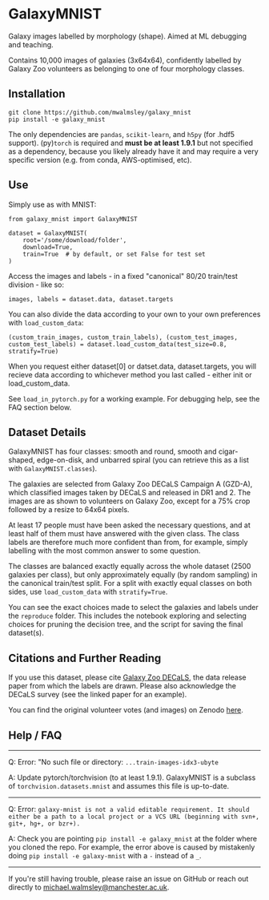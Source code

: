# GalaxyMNIST

Galaxy images labelled by morphology (shape). Aimed at ML debugging and teaching.

Contains 10,000 images of galaxies (3x64x64), confidently labelled by Galaxy Zoo volunteers as belonging to one of four morphology classes.

## Installation

    git clone https://github.com/mwalmsley/galaxy_mnist
    pip install -e galaxy_mnist

The only dependencies are `pandas`, `scikit-learn`, and `h5py` (for .hdf5 support).
(py)`torch` is required and **must be at least 1.9.1** but not specified as a dependency, because you likely already have it and may require a very specific version (e.g. from conda, AWS-optimised, etc).

## Use

Simply use as with MNIST:

    from galaxy_mnist import GalaxyMNIST

    dataset = GalaxyMNIST(
        root='/some/download/folder',
        download=True,
        train=True  # by default, or set False for test set
    )

Access the images and labels - in a fixed "canonical" 80/20 train/test division - like so:

    images, labels = dataset.data, dataset.targets

You can also divide the data according to your own to your own preferences with `load_custom_data`:

    (custom_train_images, custom_train_labels), (custom_test_images, custom_test_labels) = dataset.load_custom_data(test_size=0.8, stratify=True)

When you request either dataset[0] or datset.data, dataset.targets, you will recieve data according to whichever method you last called - either init or load_custom_data. 

See `load_in_pytorch.py` for a working example. For debugging help, see the FAQ section below.

## Dataset Details

GalaxyMNIST has four classes: smooth and round, smooth and cigar-shaped, edge-on-disk, and unbarred spiral (you can retrieve this as a list with `GalaxyMNIST.classes`).

The galaxies are selected from Galaxy Zoo DECaLS Campaign A (GZD-A), which classified images taken by DECaLS and released in DR1 and 2.
The images are as shown to volunteers on Galaxy Zoo, except for a 75% crop followed by a resize to 64x64 pixels.

At least 17 people must have been asked the necessary questions, and at least half of them must have answered with the given class.
The class labels are therefore much more confident than from, for example, simply labelling with the most common answer to some question.

The classes are balanced exactly equally across the whole dataset (2500 galaxies per class), but only approximately equally (by random sampling) in the canonical train/test split.
For a split with exactly equal classes on both sides, use `load_custom_data` with `stratify=True`.

You can see the exact choices made to select the galaxies and labels under the `reproduce` folder. This includes the notebook exploring and selecting choices for pruning the decision tree, and the script for saving the final dataset(s).

## Citations and Further Reading

If you use this dataset, please cite [Galaxy Zoo DECaLS](https://ui.adsabs.harvard.edu/abs/2022MNRAS.509.3966W/abstract), the data release paper from which the labels are drawn. Please also acknowledge the DECaLS survey (see the linked paper for an example).

You can find the original volunteer votes (and images) on Zenodo [here](https://doi.org/10.5281/zenodo.4196266).

## Help / FAQ

---

Q: Error: "No such file or directory: `...train-images-idx3-ubyte`

A: Update pytorch/torchvision (to at least 1.9.1). GalaxyMNIST is a subclass of `torchvision.datasets.mnist` and assumes this file is up-to-date.

---

Q: Error: `galaxy-mnist is not a valid editable requirement. It should either be a path to a local project or a VCS URL (beginning with svn+, git+, hg+, or bzr+).`

A: Check you are pointing `pip install -e galaxy_mnist` at the folder where you cloned the repo. For example, the error above is caused by mistakenly doing `pip install -e galaxy-mnist` with a `-` instead of a `_`.

---

If you're still having trouble, please raise an issue on GitHub or reach out directly to [michael.walmsley@manchester.ac.uk](emailto:michael.walmsley@manchester.ac.uk).
